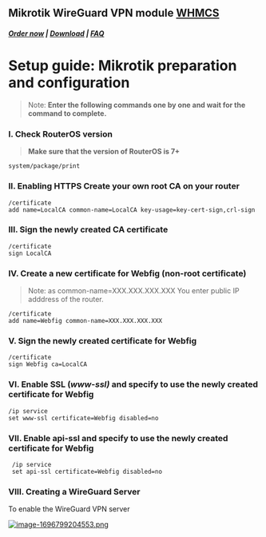 ## Mikrotik WireGuard VPN module **[WHMCS](https://puqcloud.com/link.php?id=77)** 

#####  [Order now](https://puqcloud.com/index.php?rp=/store/whmcs-module-mikrotik-wireguard-vpn) | [Download](https://download.puqcloud.com/WHMCS/servers/PUQ_WHMCS-Mikrotik-WireGuard-VPN/) | [FAQ](https://faq.puqcloud.com/)

# Setup guide: Mikrotik preparation and configuration  

>Note: **Enter the following commands one by one and wait for the command to complete.**

### I. Check RouterOS version

>**Make sure that the version of RouterOS is 7+**
 
```shell
system/package/print 
```

### II. Enabling HTTPS Create your own root CA on your router

```
/certificate
add name=LocalCA common-name=LocalCA key-usage=key-cert-sign,crl-sign
```

### III. Sign the newly created CA certificate

```
/certificate
sign LocalCA
```  

### IV. Create a new certificate for Webfig (non-root certificate)

>Note: as common-name=XXX.XXX.XXX.XXX You enter public IP adddress of the router.

```
/certificate
add name=Webfig common-name=XXX.XXX.XXX.XXX
```  

### V. Sign the newly created certificate for Webfig

```
/certificate
sign Webfig ca=LocalCA 
```

### VI. Enable SSL (*www-ssl)* and specify to use the newly created certificate for Webfig

```
/ip service
set www-ssl certificate=Webfig disabled=no
```

### VII. Enable api-ssl and specify to use the newly created certificate for Webfig

```
 /ip service 
 set api-ssl certificate=Webfig disabled=no 
```

### VIII. Creating a WireGuard Server

To enable the WireGuard VPN server

[![image-1696799204553.png](https://doc.puq.info/uploads/images/gallery/2023-10/scaled-1680-/image-1696799204553.png)](https://doc.puq.info/uploads/images/gallery/2023-10/image-1696799204553.png)